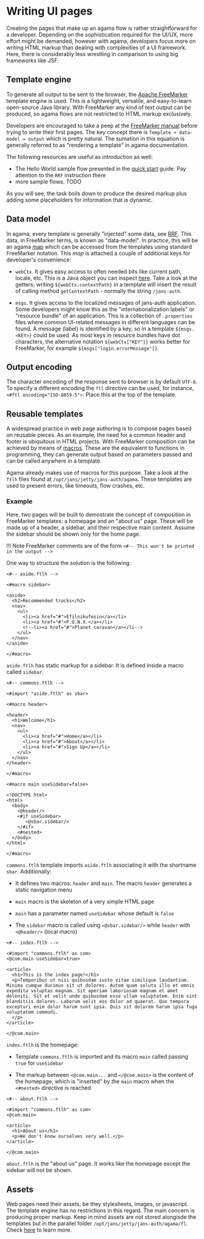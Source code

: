 # Writing UI pages

Creating the pages that make up an agama flow is rather straightforward for a developer. Depending on the sophistication required for the UI/UX, more effort might be demanded, however with agama, developers focus more on writing HTML markup than dealing with complexities of a UI framework. Here, there is considerably less wrestling in comparison to using big frameworks like JSF.

## Template engine

To generate all output to be sent to the browser, the [Apache FreeMarker](https://freemarker.apache.org) template engine is used. This is a lightweight, versatile, and easy-to-learn open-source Java library. With FreeMarker any kind of text output can be produced, so agama flows are not restricted to HTML markup exclusively.

Developers are encouraged to take a peep at the [FreeMarker manual](https://freemarker.apache.org/docs/index.html) before trying to write their first pages. The key concept there is `Template + data-model = output` which is pretty natural. The sumation in this equation is generally referred to as "rendering a template" in agama documentation.

The following resources are useful as introduction as well:

- The Hello World sample flow presented in the [quick start](./quick-start.md#flow-code) guide. Pay attention to the `RRF` instruction there
- more sample flows. TODO

As you will see, the task boils down to produce the desired markup plus adding some placeholders for information that is dynamic.

## Data model

In agama, every template is generally "injected" some data, see [RRF](./dsl.md#rrf). This data, in FreeMarker terms, is known as "data-model". In practice, this will be an agama [map](./dsl.md#maps) which can be accessed from the templates using standard FreeMarker notation. This _map_ is attached a couple of additional keys for developer's convenience:

- `webCtx`. It gives easy access to often needed bits like current path, locale, etc. This is a Java object you can inspect [here](https://github.com/JanssenProject/jans/blob/main/agama/engine/src/main/java/io/jans/agama/engine/service/WebContext.java). Take a look at the getters; writing `${webCtx.contextPath}` in a template will insert the result of calling method `getContextPath` - normally the string `/jans-auth`.

- `msgs`. It gives access to the localized messages of jans-auth application. Some developers might know this as the "internationalization labels" or "resource bundle" of an application. This is a collection of `.properties` files where common UI-related messages in different languages can be found. A message (label) is identified by a key, so in a template `${msgs.<KEY>}` could be used. As most keys in resource bundles have dot characters, the alternative notation `${webCtx["KEY"]}` works better for FreeMarker, for example `${msgs["login.errorMessage"]}`.

## Output encoding

The character encoding of the response sent to browser is by default `UTF-8`. To specify a different encoding the `ftl` directive can be used, for instance, `<#ftl encoding="ISO-8859-5">`. Place this at the top of the template. 

## Reusable templates

A widespread practice in web page authoring is to compose pages based on reusable pieces. As an example, the need for a common header and footer is ubiquitous in HTML projects. With FreeMarker composition can be achieved by means of [macros](https://freemarker.apache.org/docs/ref_directive_macro.html). These are the equivalent to functions in programming, they can generate output based on parameters passed and can be called anywhere in a template.

Agama already makes use of macros for this purpose. Take a look at the `ftlh` files found at `/opt/jans/jetty/jans-auth/agama`. These templates are used to present errors, like timeouts, flow crashes, etc.

### Example

Here, two pages will be built to demostrate the concept of composition in FreeMarker templates: a homepage and an "about us" page. These will be made up of a header, a sidebar, and their respective main content. Assume the sidebar should be shown only for the home page. 

!!! Note
    FreeMarker comments are of the form `<#-- This won't be printed in the output -->`

One way to structure the solution is the following:
    
```
<#-- aside.ftlh -->

<#macro sidebar>

<aside>
  <h2>Recommended tracks</h2>
  <nav>
    <ul>
      <li><a href="#">Efilnikufesin</a></li>
      <li><a href="#">P.O.N.X.</a></li>
      <!--li><a href="#">Planet caravan</a></li-->
    </ul>
  </nav>
</aside>

</#macro>
```

`aside.ftlh` has static markup for a sidebar. It is defined inside a macro called `sidebar`.

```
<#-- commons.ftlh -->

<#import "aside.ftlh" as sbar>

<#macro header>

<header>
  <h1>Welcome</h1>
  <nav>
    <ul>
      <li><a href="#">Home</a></li>
      <li><a href="#">About</a></li>
      <li><a href="#">Sign Up</a></li>
    </ul>
  </nav>
</header>

</#macro>

<#macro main useSidebar=false>

<!DOCTYPE html>
<html>
  <body>
    <@header/>
    <#if useSidebar>
       <@sbar.sidebar/>
    </#if>
    <#nested>
  </body>
</html>

</#macro>
```

`commons.ftlh` template imports `aside.ftlh` associating it with the shortname `sbar`. Additionally:

- It defines two macros: `header` and `main`. The macro `header` generates a static navigation menu

- `main` macro is the skeleton of a very simple HTML page 

- `main` has a parameter named `useSidebar` whose default is `false` 

- The `sidebar` macro is called using `<@sbar.sidebar/>` while `header` with `<@header/>` (local macro) 

```
<#-- index.ftlh -->

<#import "commons.ftlh" as com>
<@com.main useSidebar=true>

<article>
  <h1>This is the index page!</h1>
  <p>Temporibus ut nisi quibusdam iusto vitae similique laudantium. Minima cumque ducimus sit ut dolores. Autem quam soluta illo et omnis expedita voluptas magnam. Sit aperiam laboriosam magnam et amet deleniti. Sit et velit unde quibusdam esse ullam voluptatem. Enim sint blanditiis dolores. Laborum velit eos dolor ad quaerat. Quo tempora excepturi enim dolor harum sunt ipsa. Quis sit dolorem harum ipsa fuga voluptatem commodi.
  </p>
</article>

</@com.main>
```

`index.ftlh` is the homepage: 

- Template `commons.ftlh` is imported and its macro `main` called passing `true` for `useSidebar`

- The markup between `<@com.main...` and `</@com.main>` is the content of the homepage, which is "inserted" by the `main` macro when the `<#nested>` directive is reached  

```
<#-- about.ftlh -->

<#import "commons.ftlh" as com>
<@com.main>

<article>
  <h1>About us</h1>
  <p>We don't know ourselves very well.</p>
</article>

</@com.main>
```

`about.ftlh` is the "about us" page. It works like the homepage except the sidebar will not be shown.

## Assets

Web pages need their assets, be they stylesheets, images, or javascript. The template engine has no restrictions in this regard. The main concern is producing proper markup. Keep in mind assets are not stored alongisde the templates but in the parallel folder `/opt/jans/jetty/jans-auth/agama/fl`. Check [here](./lifecycle.md#upload-required-assets) to learn more.